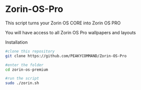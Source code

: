 # Zorin-OS-Pro
This script turns your Zorin OS CORE into Zorin OS PRO

You will have access to all Zorin OS Pro wallpapers and layouts

Installation
```bash
#clone this repository
git clone https://github.com/PEAKYCOMMAND/Zorin-OS-Pro

#enter the folder
cd zorin-os-premium

#run the script
sudo ./zorin.sh



```
